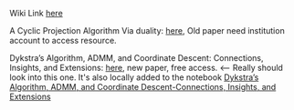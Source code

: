 Wiki Link [here](https://en.wikipedia.org/wiki/Dykstra%27s_projection_algorithm)

A Cyclic Projection Algorithm Via duality:
[here](https://link.springer.com/content/pdf/10.1007/BF02614077.pdf), Old paper need institution account to access resource.

Dykstra’s Algorithm, ADMM, and Coordinate Descent: Connections, Insights, and Extensions: 
[here](https://arxiv.org/pdf/1705.04768.pdf), new paper, free access. <-- Really should look into this one. It's also locally added to the notebook [Dykstra’s Algorithm, ADMM, and Coordinate Descent-Connections, Insights, and Extensions](../MATH%20999%20Paper%20Reviews%20and%20Frontier%20Mathematics/References%20Sep%202022/Dykstra%E2%80%99s%20Algorithm,%20ADMM,%20and%20Coordinate%20Descent-Connections,%20Insights,%20and%20Extensions.pdf)
